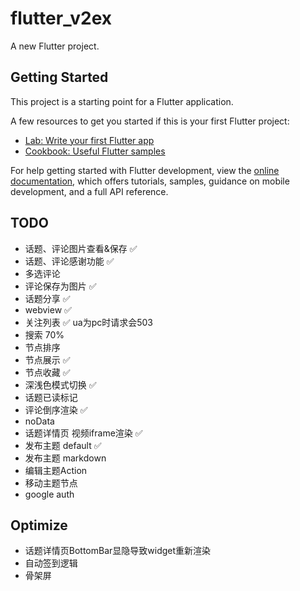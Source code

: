 # flutter_v2ex

A new Flutter project.

## Getting Started

This project is a starting point for a Flutter application.

A few resources to get you started if this is your first Flutter project:

- [Lab: Write your first Flutter app](https://docs.flutter.dev/get-started/codelab)
- [Cookbook: Useful Flutter samples](https://docs.flutter.dev/cookbook)

For help getting started with Flutter development, view the
[online documentation](https://docs.flutter.dev/), which offers tutorials,
samples, guidance on mobile development, and a full API reference.

## TODO
+ 话题、评论图片查看&保存 ✅
+ 话题、评论感谢功能 ✅
+ 多选评论
+ 评论保存为图片 ✅
+ 话题分享 ✅
+ webview ✅
+ 关注列表 ✅ ua为pc时请求会503
+ 搜索  70%
+ 节点排序
+ 节点展示 ✅
+ 节点收藏 ✅
+ 深浅色模式切换 ✅
+ 话题已读标记
+ 评论倒序渲染 ✅
+ noData
+ 话题详情页 视频iframe渲染 ✅
+ 发布主题 default ✅
+ 发布主题 markdown
+ 编辑主题Action
+ 移动主题节点
+ google auth

## Optimize
+ 话题详情页BottomBar显隐导致widget重新渲染
+ 自动签到逻辑
+ 骨架屏